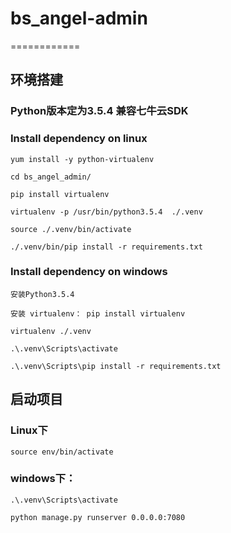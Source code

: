 # bs_angel-admin

============

## 环境搭建

### Python版本定为3.5.4  兼容七牛云SDK

### Install dependency on linux

`yum install -y python-virtualenv`

`cd bs_angel_admin/`

`pip install virtualenv`

`virtualenv -p /usr/bin/python3.5.4  ./.venv`

`source ./.venv/bin/activate`

`./.venv/bin/pip install -r requirements.txt`

### Install dependency on windows

`安装Python3.5.4`

`安装 virtualenv： pip install virtualenv`

`virtualenv ./.venv`

`.\.venv\Scripts\activate`

`.\.venv\Scripts\pip install -r requirements.txt`

## 启动项目

### Linux下
 `source env/bin/activate`
### windows下：
`.\.venv\Scripts\activate`

`python manage.py runserver 0.0.0.0:7080`

